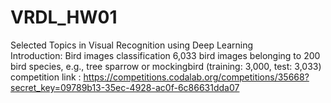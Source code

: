 # VRDL_HW01
Selected Topics in Visual Recognition using Deep Learning  
Introduction: Bird images classification
6,033 bird images belonging to 200 bird species, e.g., tree sparrow or mockingbird (training: 3,000, test: 3,033)
competition link : https://competitions.codalab.org/competitions/35668?secret_key=09789b13-35ec-4928-ac0f-6c86631dda07
